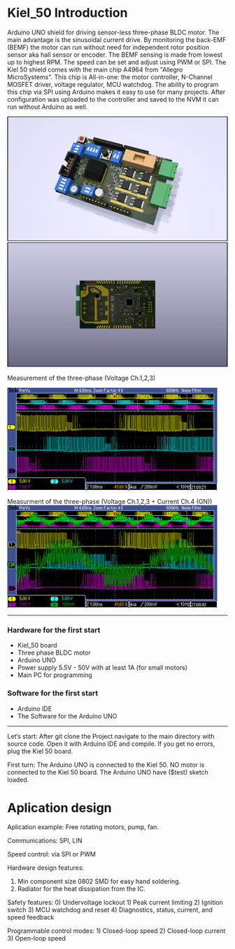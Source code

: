 # Kiel_50 			Introduction
Arduino UNO shield for driving sensor-less three-phase BLDC motor. The main advantage is the sinusoidal current drive. By monitoring the back-EMF (BEMF) the motor can run without need for independent rotor position sensor aka hall sensor or encoder. The BEMF sensing is made from lowest up to highest RPM. The speed can be set and adjust using PWM or SPI. The Kiel 50 shield comes with the main chip A4964 from "Allegro MicroSystems". This chip is All-in-one: the motor controller, N-Channel MOSFET driver, voltage regulator, MCU watchdog. The ability to program this chip via SPI using Arduino makes it easy to use for many projects. After configuration was uploaded to the controller and saved to the NVM it can run without Arduino as well.

![Board_1](/pictures/Kiel_50_H1.jpg)
![Board_3](/pictures/Kiel_50_Hbottom.jpg)

Measurement of the three-phase (Voltage Ch.1,2,3)

![Measurement1](oscillograms/1.PNG)

Measurment of the three-phase (Voltage Ch.1,2,3 + Current Ch.4 (GN))
![Measurement2](oscillograms/3.PNG)

---
### Hardware for the first start
- Kiel_50 board
- Three phase BLDC motor
- Arduino UNO
- Power supply 5.5V - 50V with at least 1A (for small motors)
- Main PC for programming

### Software for the first start
- Arduino IDE
- The Software for the Arduino UNO 
---
Let‘s start: After git clone the Project navigate to the main directory with source code. Open it with Arduino IDE and compile. If you get no errors, plug the Kiel 50 board.

First turn: The Arduino UNO is connected to the Kiel 50. NO motor is connected to the Kiel 50 board. The Arduino UNO have ($test) sketch loaded.

# Aplication design
Aplication example: Free rotating motors, pump, fan.


Communications: SPI, LIN 

Speed control: via SPI or PWM

Hardware design features: 
   1. Min component size 0802 SMD for easy hand soldering.
   2. Radiator for the heat dissipation from the IC.

Safety features: 	0) Undervoltage lockout
				1) Peak current limiting
				 2) Ignition switch
				 3) MCU watchdog and reset
			 	 4) Diagnostics, status, current, and speed feedback

Programmable control modes: 1) Closed-loop speed
							2) Closed-loop current
							3) Open-loop speed

